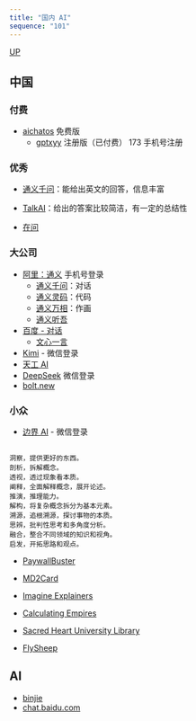 ```yaml
---
title: "国内 AI"
sequence: "101"
---
```


[UP](/res/res-index.html)


## 中国



### 付费

- [aichatos](https://chat18.aichatos8.com/) 免费版
    - [gptxyy](https://x.aichatos8.com) 注册版（已付费） 173 手机号注册

### 优秀

- [通义千问](https://tongyi.aliyun.com/qianwen/)：能给出英文的回答，信息丰富
- [TalkAI](https://talkai.info/chat/)：给出的答案比较简洁，有一定的总结性

- [在问](https://zaiwen.xueban.org.cn)

### 大公司

- [阿里：通义](https://tongyi.aliyun.com/) 手机号登录
    - [通义千问](https://tongyi.aliyun.com/qianwen/)：对话
    - [通义灵码](https://tongyi.aliyun.com/lingma)：代码
    - [通义万相](https://tongyi.aliyun.com/wanxiang/)：作画
    - [通义听吾](https://tingwu.aliyun.com/)
- [百度 - 对话](https://chat.baidu.com/)
    - [文心一言](https://yiyan.baidu.com/)
- [Kimi](https://kimi.moonshot.cn/) - 微信登录
- [天工 AI](https://www.tiangong.cn/)
- [DeepSeek](https://chat.deepseek.com/) 微信登录
- [bolt.new](https://bolt.new/)

### 小众

- [边界 AI](https://www.yyai8.com/) - 微信登录


```text

洞察，提供更好的东西。
剖析，拆解概念。
透视，透过现象看本质。
阐释，全面解释概念，展开论述。
推演，推理能力。
解构，将复杂概念拆分为基本元素。
溯源，追根溯源，探讨事物的本质。
思辨，批判性思考和多角度分析。
融合，整合不同领域的知识和视角。
启发，开拓思路和观点。
```

- [PaywallBuster](https://paywallbuster.com/)
- [MD2Card](https://md2card.com/zh)

- [Imagine Explainers](https://imagineexplainers.com/)
- [Calculating Empires](https://calculatingempires.net/)

- [Sacred Heart University Library](https://library.sacredheart.edu/home)
- [FlySheep](https://www.flysheep6.com/)

## AI

- [binjie](https://chat18.aichatos.xyz/)
- [chat.baidu.com](https://chat.baidu.com/)

